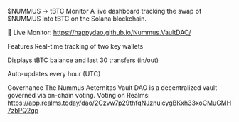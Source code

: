 $NUMMUS → tBTC Monitor
A live dashboard tracking the swap of $NUMMUS into tBTC on the Solana blockchain.

🔗 Live Monitor: https://happydao.github.io/Nummus.VaultDAO/

Features
Real-time tracking of two key wallets

Displays tBTC balance and last 30 transfers (in/out)

Auto-updates every hour (UTC)

Governance
The Nummus Aeternitas Vault DAO is a decentralized vault governed via on-chain voting.
Voting on Realms: https://app.realms.today/dao/2Czvw7p29thfqNJznuicygBKxh33xoCMuGMH7zbPQ2gp
